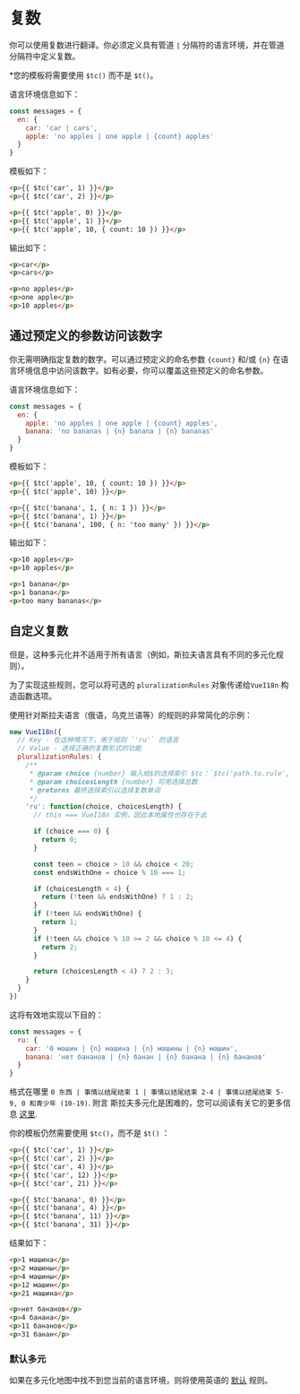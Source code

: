 # 复数

你可以使用复数进行翻译。你必须定义具有管道 `|` 分隔符的语言环境，并在管道分隔符中定义复数。

*您的模板将需要使用 `$tc()` 而不是 `$t()`。

语言环境信息如下：

```js
const messages = {
  en: {
    car: 'car | cars',
    apple: 'no apples | one apple | {count} apples'
  }
}
```

模板如下：

```html
<p>{{ $tc('car', 1) }}</p>
<p>{{ $tc('car', 2) }}</p>

<p>{{ $tc('apple', 0) }}</p>
<p>{{ $tc('apple', 1) }}</p>
<p>{{ $tc('apple', 10, { count: 10 }) }}</p>
```

输出如下：

```html
<p>car</p>
<p>cars</p>

<p>no apples</p>
<p>one apple</p>
<p>10 apples</p>
```

## 通过预定义的参数访问该数字

你无需明确指定复数的数字。可以通过预定义的命名参数 `{count}` 和/或 `{n}` 在语言环境信息中访问该数字。如有必要，你可以覆盖这些预定义的命名参数。

语言环境信息如下：

```js
const messages = {
  en: {
    apple: 'no apples | one apple | {count} apples',
    banana: 'no bananas | {n} banana | {n} bananas'
  }
}
```

模板如下：

```html
<p>{{ $tc('apple', 10, { count: 10 }) }}</p>
<p>{{ $tc('apple', 10) }}</p>

<p>{{ $tc('banana', 1, { n: 1 }) }}</p>
<p>{{ $tc('banana', 1) }}</p>
<p>{{ $tc('banana', 100, { n: 'too many' }) }}</p>
```

输出如下：

```html
<p>10 apples</p>
<p>10 apples</p>

<p>1 banana</p>
<p>1 banana</p>
<p>too many bananas</p>
```


## 自定义复数

但是，这种多元化并不适用于所有语言（例如，斯拉夫语言具有不同的多元化规则）。

为了实现这些规则，您可以将可选的 `pluralizationRules` 对象传递给`VueI18n` 构造函数选项。

使用针对斯拉夫语言（俄语，乌克兰语等）的规则的非常简化的示例：
```js
new VueI18n({
  // Key - 在这种情况下，用于规则 `'ru'` 的语言
  // Value - 选择正确的复数形式的功能
  pluralizationRules: {
    /**
     * @param choice {number} 输入给$的选择索引 $tc：`$tc('path.to.rule', choiceIndex)`
     * @param choicesLength {number} 可用选择总数
     * @returns 最终选择索引以选择复数单词
     */
    'ru': function(choice, choicesLength) {
      // this === VueI18n 实例，因此本地属性也存在于此

      if (choice === 0) {
        return 0;
      }

      const teen = choice > 10 && choice < 20;
      const endsWithOne = choice % 10 === 1;

      if (choicesLength < 4) {
        return (!teen && endsWithOne) ? 1 : 2;
      }
      if (!teen && endsWithOne) {
        return 1;
      }
      if (!teen && choice % 10 >= 2 && choice % 10 <= 4) {
        return 2;
      }

      return (choicesLength < 4) ? 2 : 3;
    }
  }
})
```

这将有效地实现以下目的：

```javascript
const messages = {
  ru: {
    car: '0 машин | {n} машина | {n} машины | {n} машин',
    banana: 'нет бананов | {n} банан | {n} банана | {n} бананов'
  }
}
```
格式在哪里 `0 东西 | 事情以结尾结束 1 | 事情以结尾结束 2-4 | 事情以结尾结束 5-9, 0 和青少年 (10-19)`.
附言 斯拉夫多元化是困难的，您可以阅读有关它的更多信息 [这里](http://www.russianlessons.net/lessons/lesson11_main.php).

你的模板仍然需要使用 `$tc()`，而不是 `$t()` ：

```html
<p>{{ $tc('car', 1) }}</p>
<p>{{ $tc('car', 2) }}</p>
<p>{{ $tc('car', 4) }}</p>
<p>{{ $tc('car', 12) }}</p>
<p>{{ $tc('car', 21) }}</p>

<p>{{ $tc('banana', 0) }}</p>
<p>{{ $tc('banana', 4) }}</p>
<p>{{ $tc('banana', 11) }}</p>
<p>{{ $tc('banana', 31) }}</p>
```

结果如下：

```html
<p>1 машина</p>
<p>2 машины</p>
<p>4 машины</p>
<p>12 машин</p>
<p>21 машина</p>

<p>нет бананов</p>
<p>4 банана</p>
<p>11 бананов</p>
<p>31 банан</p>
```

### 默认多元

如果在多元化地图中找不到您当前的语言环境，则将使用英语的 [默认](#复数) 规则。
